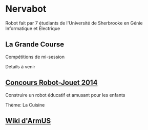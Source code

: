 Nervabot
========

Robot fait par 7 étudiants de l'Université de Sherbrooke en Génie Informatique et Électrique

La Grande Course
----------------
Compétitions de mi-session

Détails à venir

<a href="http://www.gel.usherbrooke.ca/crj/2014/">Concours Robot-Jouet 2014</a>
-------------------------------------------------------------------------------
Construire un robot éducatif et amusant pour les enfants

Thème: La Cuisine

<a href="http://www.gel.usherbrooke.ca/armus/index.php/Accueil">Wiki d'ArmUS</a>
--------------------------------------------------------------------------------
